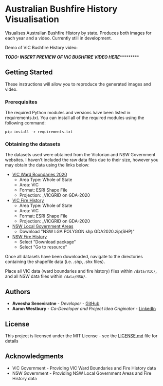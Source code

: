 # Australian Bushfire History Visualisation

Visualises Australian Bushfire History by state. Produces both images for each year and a video.
Currently still in development.

Demo of VIC Bushfire History video:

***************TODO: INSERT PREVIEW OF VIC BUSHFIRE VIDEO HERE************************

## Getting Started

These instructions will allow you to reproduce the generated images and video.

### Prerequisites

The required Python modules and versions have been listed in requirements.txt. You can install
all of the required modules using the following command:

```
pip install -r requirements.txt
```

### Obtaining the datasets

The datasets used were obtained from the Victorian and NSW Government websites.
I haven't included the raw data files due to their size, however you may obtain the data using the links below:

* [VIC Ward Boundaries 2020](https://discover.data.vic.gov.au/dataset/ward-boundaries-2020-polygon-vicmap-admin)
	* Area Type: Whole of State
	* Area: VIC
	* Format: ESRI Shape File
	* Projection: _VICGRID on GDA-2020
* [VIC Fire History](https://discover.data.vic.gov.au/dataset/fire-history-overlay-of-most-recent-fires)
	* Area Type: Whole of State
	* Area: VIC
	* Format: ESRI Shape File
	* Projection: _VICGRID on GDA-2020
* [NSW Local Government Areas](https://data.gov.au/dataset/ds-dga-f6a00643-1842-48cd-9c2f-df23a3a1dc1e/details)
	* Download "NSW LGA POLYGON shp GDA2020.zip(SHP)"
* [NSW Fire History](https://data.nsw.gov.au/data/dataset/fire-history-wildfires-and-prescribed-burns-1e8b6)
	* Select "Download package"
	* Select "Go to resource"

Once all datasets have been downloaded, navigate to the directories containing the shapefile data (i.e. .shp, .shx files).

Place all VIC data (ward boundaries and fire history) files within `/data/VIC/`, and all NSW data files within `/data/NSW/`.




## Authors

* **Aveesha Seneviratne** - *Developer* - [GitHub](https://github.com/avees)
* **Aaron Westbury** - *Co-Developer and Project Idea Originator* - [LinkedIn](https://www.linkedin.com/in/aaron-westbury-709889189/)


## License

This project is licensed under the MIT License - see the [LICENSE.md](LICENSE.md) file for details


## Acknowledgments

* VIC Government - Providing VIC Ward Boundaries and Fire History data
* NSW Government - Providing NSW Local Government Areas and Fire History data

